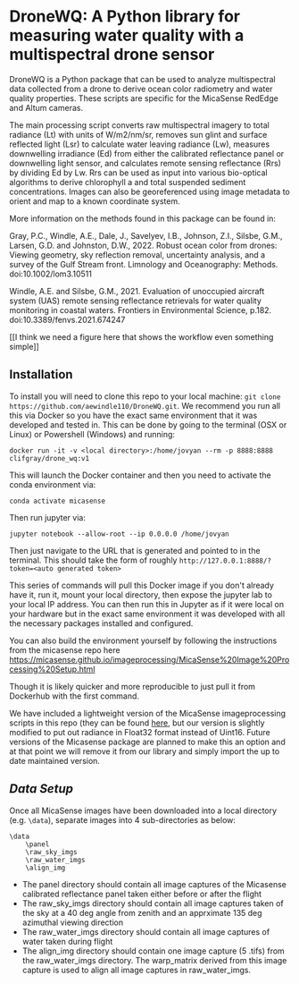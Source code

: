 # DroneWQ: A Python library for measuring water quality with a multispectral drone sensor


DroneWQ is a Python package that can be used to analyze multispectral data collected from a drone to derive ocean color radiometry and water quality properties. These scripts are specific for the MicaSense RedEdge and Altum cameras. 

The main processing script converts raw multispectral imagery to total radiance (Lt) with units of W/m2/nm/sr, removes sun glint and surface reflected light (Lsr) to calculate water leaving radiance (Lw), measures downwelling irradiance (Ed) from either the calibrated reflectance panel or downwelling light sensor, and calculates remote sensing reflectance (Rrs) by dividing Ed by Lw. Rrs can be used as input into various bio-optical algorithms to derive chlorophyll a and total suspended sediment concentrations. Images can also be georeferenced using image metadata to orient and map to a known coordinate system. 


More information on the methods found in this package can be found in:

Gray, P.C., Windle, A.E., Dale, J., Savelyev, I.B., Johnson, Z.I., Silsbe, G.M., Larsen, G.D. and Johnston, D.W., 2022. Robust ocean color from drones: Viewing geometry, sky reflection removal, uncertainty analysis, and a survey of the Gulf Stream front. Limnology and Oceanography: Methods. doi:10.1002/lom3.10511

Windle, A.E. and Silsbe, G.M., 2021. Evaluation of unoccupied aircraft system (UAS) remote sensing reflectance retrievals for water quality monitoring in coastal waters. Frontiers in Environmental Science, p.182. doi:10.3389/fenvs.2021.674247


[[I think we need a figure here that shows the workflow even something simple]]

## Installation
To install you will need to clone this repo to your local machine: `git clone https://github.com/aewindle110/DroneWQ.git`. We recommend you run all this via Docker so you have the exact same environment that it was developed and tested in. This can be done by going to the terminal (OSX or Linux) or Powershell (Windows) and running:

`docker run -it -v <local directory>:/home/jovyan --rm -p 8888:8888 clifgray/drone_wq:v1`

This will launch the Docker container and then you need to activate the conda environment via:

`conda activate micasense`

Then run jupyter via:

`jupyter notebook --allow-root --ip 0.0.0.0 /home/jovyan`

Then just navigate to the URL that is generated and pointed to in the terminal. This should take the form of roughly `http://127.0.0.1:8888/?token=<auto generated token>`

This series of commands will pull this Docker image if you don't already have it, run it, mount your local directory, then expose the jupyter lab to your local IP address. You can then run this in Jupyter as if it were local on your hardware but in the exact same environment it was developed with all the necessary packages installed and configured. 

You can also build the environment yourself by following the instructions from the micasense repo here https://micasense.github.io/imageprocessing/MicaSense%20Image%20Processing%20Setup.html

Though it is likely quicker and more reproducible to just pull it from Dockerhub with the first command.

We have included a lightweight version of the MicaSense imageprocessing scripts in this repo (they can be found [here](https://github.com/micasense/imageprocessing), but our version is slightly modified to put out radiance in Float32 format instead of Uint16. Future versions of the Micasense package are planned to make this an option and at that point we will remove it from our library and simply import the up to date maintained version.

## ***Data Setup*** 
Once all MicaSense images have been downloaded into a local directory (e.g. `\data`), separate images into 4 sub-directories as below:
```
\data
    \panel
    \raw_sky_imgs
    \raw_water_imgs
    \align_img
```
* The panel directory should contain all image captures of the Micasense calibrated reflectance panel taken either before or after the flight 
* The raw_sky_imgs directory should contain all image captures taken of the sky at a 40 deg angle from zenith and an apprximate 135 deg azimuthal viewing direction
* The raw_water_imgs directory should contain all image captures of water taken during flight 
* The align_img directory should contain one image capture (5 .tifs) from the raw_water_imgs directory. The warp_matrix derived from this image capture is used to align all image captures in raw_water_imgs. 

